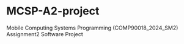 # MCSP-A2-project
Mobile Computing Systems Programming (COMP90018_2024_SM2) Assignment2 Software Project
